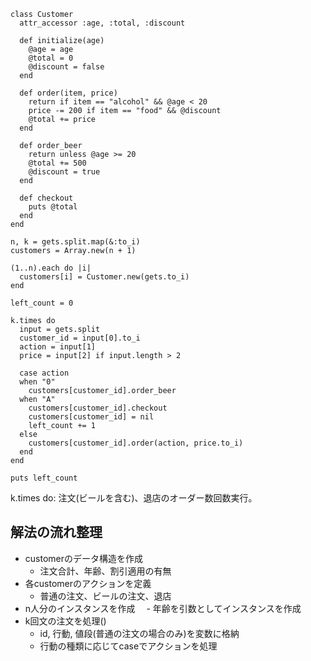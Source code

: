 ```
class Customer
  attr_accessor :age, :total, :discount

  def initialize(age)
    @age = age
    @total = 0
    @discount = false
  end

  def order(item, price)
    return if item == "alcohol" && @age < 20
    price -= 200 if item == "food" && @discount
    @total += price
  end

  def order_beer
    return unless @age >= 20
    @total += 500
    @discount = true
  end

  def checkout
    puts @total
  end
end

n, k = gets.split.map(&:to_i)
customers = Array.new(n + 1)

(1..n).each do |i|
  customers[i] = Customer.new(gets.to_i)
end

left_count = 0

k.times do
  input = gets.split
  customer_id = input[0].to_i
  action = input[1]
  price = input[2] if input.length > 2

  case action
  when "0"
    customers[customer_id].order_beer
  when "A"
    customers[customer_id].checkout
    customers[customer_id] = nil
    left_count += 1
  else
    customers[customer_id].order(action, price.to_i)
  end
end

puts left_count
```

k.times do: 注文(ビールを含む)、退店のオーダー数回数実行。

## 解法の流れ整理
- customerのデータ構造を作成
  - 注文合計、年齢、割引適用の有無
- 各customerのアクションを定義
  - 普通の注文、ビールの注文、退店
- n人分のインスタンスを作成
　- 年齢を引数としてインスタンスを作成
- k回文の注文を処理() 
  - id, 行動, 値段(普通の注文の場合のみ)を変数に格納
  - 行動の種類に応じてcaseでアクションを処理


